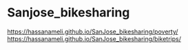 # Sanjose_bikesharing
https://hassanameli.github.io/SanJose_bikesharing/poverty/
https://hassanameli.github.io/SanJose_bikesharing/biketrips/


